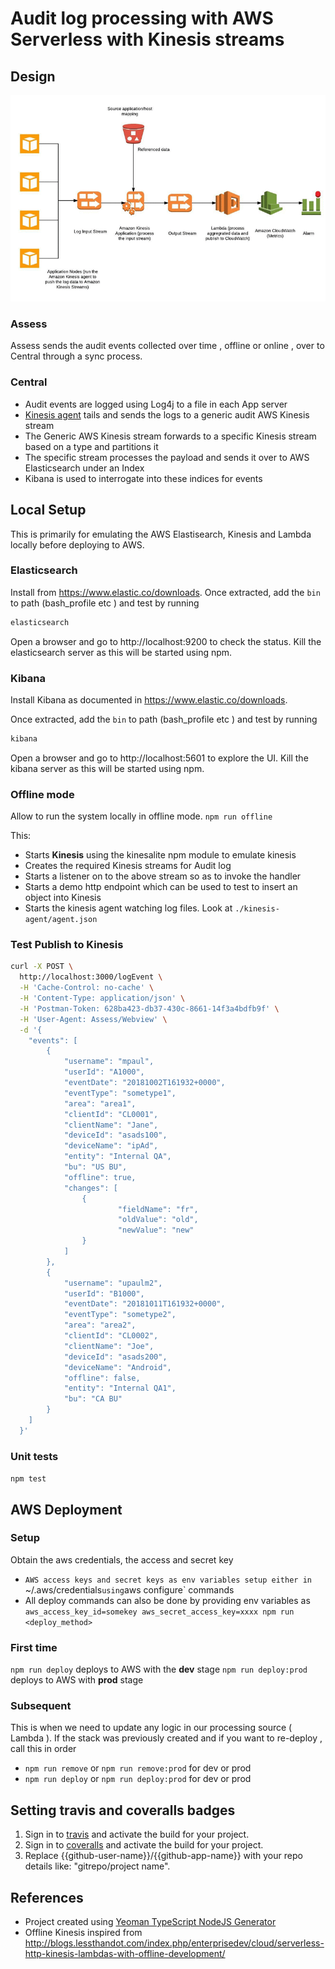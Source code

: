 
# Audit log processing with AWS Serverless with Kinesis streams

## Design

![Architecture](doc/arch.gif?raw=true "Architecture")

### Assess
Assess sends the audit events collected over time , offline or online , over to Central through a sync process.

### Central
- Audit events are logged using Log4j to a file in each App server
- [Kinesis agent](https://github.com/awslabs/amazon-kinesis-agent) tails and sends the logs to a generic audit AWS Kinesis stream
- The Generic AWS Kinesis stream forwards to a specific Kinesis stream based on a type and partitions it
- The specific stream processes the payload and sends it over to AWS Elasticsearch under an Index
- Kibana is used to interrogate into these indices for events

## Local Setup

This is primarily for emulating the AWS Elastisearch, Kinesis and Lambda locally before deploying to AWS.

### Elasticsearch
Install from https://www.elastic.co/downloads. 
Once extracted, add the `bin` to path (bash_profile etc ) and test by running 
```sh
elasticsearch
```
Open a browser and go to http://localhost:9200 to check the status. 
Kill the elasticsearch server as this will be started using npm.

### Kibana

Install Kibana as documented in https://www.elastic.co/downloads. 

Once extracted, add the `bin` to path (bash_profile etc ) and test by running 
```sh
kibana
```
Open a browser and go to http://localhost:5601 to explore the UI. 
Kill the kibana server as this will be started using npm.


### Offline mode

Allow to run the system locally in offline mode.
`npm run offline`

This:
- Starts **Kinesis** using the kinesalite npm module to emulate kinesis
- Creates the required Kinesis streams for Audit log
- Starts a listener on to the above stream so as to invoke the handler
- Starts a demo http endpoint which can be used to test to insert an object into Kinesis
- Starts the kinesis agent watching log files. Look at `./kinesis-agent/agent.json`


### Test Publish to Kinesis
```sh
curl -X POST \
  http://localhost:3000/logEvent \
  -H 'Cache-Control: no-cache' \
  -H 'Content-Type: application/json' \
  -H 'Postman-Token: 628ba423-db37-430c-8661-14f3a4bdfb9f' \
  -H 'User-Agent: Assess/Webview' \
  -d '{
    "events": [
        {
            "username": "mpaul",
            "userId": "A1000",
            "eventDate": "20181002T161932+0000",
            "eventType": "sometype1",
            "area": "area1",
            "clientId": "CL0001",
            "clientName": "Jane",
            "deviceId": "asads100",
            "deviceName": "ipAd",
            "entity": "Internal QA",
            "bu": "US BU",
            "offline": true,
            "changes": [
                {
                        "fieldName": "fr",
                        "oldValue": "old",
                        "newValue": "new"
                }
            ]
        },
        {
            "username": "upaulm2",
            "userId": "B1000",
            "eventDate": "20181011T161932+0000",
            "eventType": "sometype2",
            "area": "area2",
            "clientId": "CL0002",
            "clientName": "Joe",
            "deviceId": "asads200",
            "deviceName": "Android",
            "offline": false,
            "entity": "Internal QA1",
            "bu": "CA BU"
        }
    ]
  }'
```

### Unit tests

`npm test`

## AWS Deployment

### Setup
Obtain the aws credentials, the access and secret key
- `AWS access keys and secret keys as env variables setup either in `~/.aws/credentials` using `aws configure` commands
- All deploy commands can also be done by providing env variables as `aws_access_key_id=somekey aws_secret_access_key=xxxx npm run <deploy_method>`

### First time
`npm run deploy` deploys to AWS with the **dev** stage
`npm run deploy:prod` deploys to AWS with **prod** stage

### Subsequent
This is when we need to update any logic in our processing source ( Lambda ). If the stack was previously created and if you want to re-deploy , call this in order
- `npm run remove` or `npm run remove:prod` for dev or prod
- `npm run deploy` or `npm run deploy:prod` for dev or prod



## Setting travis and coveralls badges
1. Sign in to [travis](https://travis-ci.org/) and activate the build for your project.
2. Sign in to [coveralls](https://coveralls.io/) and activate the build for your project.
3. Replace {{github-user-name}}/{{github-app-name}} with your repo details like: "gitrepo/project name".


## References 
 - Project created using [Yeoman TypeScript NodeJS Generator](https://github.com/ospatil/generator-node-typescript#readme)
 - Offline Kinesis inspired from http://blogs.lessthandot.com/index.php/enterprisedev/cloud/serverless-http-kinesis-lambdas-with-offline-development/

